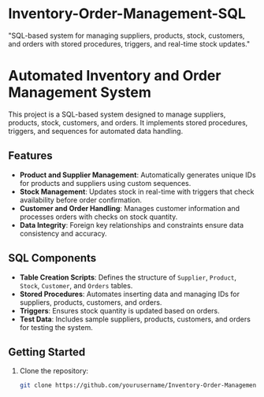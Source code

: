 # Inventory-Order-Management-SQL
"SQL-based system for managing suppliers, products, stock, customers, and orders with stored procedures, triggers, and real-time stock updates."
# Automated Inventory and Order Management System

This project is a SQL-based system designed to manage suppliers, products, stock, customers, and orders. It implements stored procedures, triggers, and sequences for automated data handling.

## Features
- **Product and Supplier Management**: Automatically generates unique IDs for products and suppliers using custom sequences.
- **Stock Management**: Updates stock in real-time with triggers that check availability before order confirmation.
- **Customer and Order Handling**: Manages customer information and processes orders with checks on stock quantity.
- **Data Integrity**: Foreign key relationships and constraints ensure data consistency and accuracy.

## SQL Components
- **Table Creation Scripts**: Defines the structure of `Supplier`, `Product`, `Stock`, `Customer`, and `Orders` tables.
- **Stored Procedures**: Automates inserting data and managing IDs for suppliers, products, customers, and orders.
- **Triggers**: Ensures stock quantity is updated based on orders.
- **Test Data**: Includes sample suppliers, products, customers, and orders for testing the system.

## Getting Started
1. Clone the repository:
   ```bash
   git clone https://github.com/yourusername/Inventory-Order-Management-SQL.git

